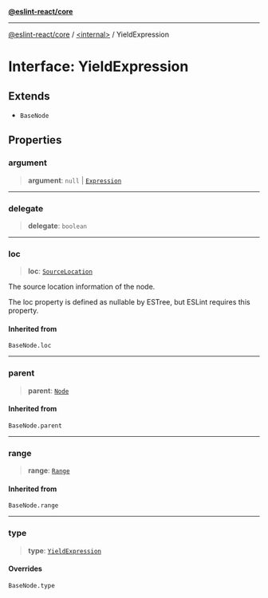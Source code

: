 [**@eslint-react/core**](../../README.md)

***

[@eslint-react/core](../../README.md) / [\<internal\>](../README.md) / YieldExpression

# Interface: YieldExpression

## Extends

- `BaseNode`

## Properties

### argument

> **argument**: `null` \| [`Expression`](../type-aliases/Expression.md)

***

### delegate

> **delegate**: `boolean`

***

### loc

> **loc**: [`SourceLocation`](SourceLocation.md)

The source location information of the node.

The loc property is defined as nullable by ESTree, but ESLint requires this property.

#### Inherited from

`BaseNode.loc`

***

### parent

> **parent**: [`Node`](../type-aliases/Node.md)

#### Inherited from

`BaseNode.parent`

***

### range

> **range**: [`Range`](../type-aliases/Range.md)

#### Inherited from

`BaseNode.range`

***

### type

> **type**: [`YieldExpression`](../README.md#yieldexpression)

#### Overrides

`BaseNode.type`
